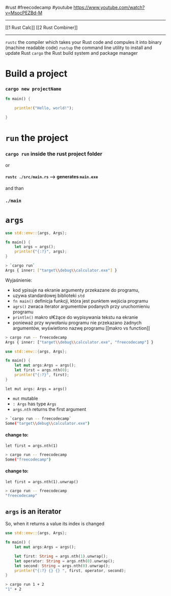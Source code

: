 #rust #freecodecamp #youtube 
https://www.youtube.com/watch?v=MsocPEZBd-M

----
[[1 Rust Calc]]
[[2 Rust Combiner]]



--------------
`rustc` the compiler which takes your Rust code and compules it into binary (machine readable code)
`rustup` the command line utility to install and update Rust
`cargo` the Rust build system and package manager


# Build a project
### `cargo new projectName`

```rust
fn main() {

    println!("Hello, world!");

}
```

# `run` the project
### `cargo run` inside the rust project folder

or

#### `rustc ./src/main.rs`  --> generates `main.exe` 
and than 
### `./main`

# `args`

```rust
use std::env::{args, Args};

fn main() {
    let args = args();
    println!("{:?}", args);
}
```


```bash
> `cargo run` 
Args { inner: ["target\\debug\\calculator.exe"] }

```

Wyjaśnienie:
- kod ypisuje na ekranie argumenty przekazane do programu,
- uzywa standardowej biblioteki `std`
- `fn main()`  definicja funkcji, która jest punktem wejścia programu
- `agrs()` zwraca iterator argumentów podanych przy uruchomieniu programu
- `println()` makro sł€żące do wypisywania tekstu na ekranie
- ponieważ przy wywołaniu programu nie przekazano żadnych argumentów, wyświetlono nazwę programu
[[makro vs function]]

```bash
> cargo run -- freecodecamp
Args { inner: ["target\\debug\\calculator.exe", "freecodecamp"] }
```


```rust
use std::env::{args, Args};

fn main() {
    let mut args:Args = args();
    let first = args.nth(0);
    println!("{:?}", first);
}
```

`let mut args: Args = args()` 
- `mut` mutable
- `: Args` has type `Args`
- `args.nth` returns the first argument 

```bash
> `cargo run -- freecodecamp` 
Some("target\\debug\\calculator.exe")
```

#### change to:
`let first = args.nth(1)`
```bash
> cargo run -- freecodecamp
Some("freecodecamp")
```

#### change to:
`let first = args.nth(1).unwrap()`
```bash
> cargo run -- freecodecamp
"freecodecamp"
```


## `args` is an iterator
So, when it returns a value its index is changed
```rust
use std::env::{args, Args};  

fn main() {
    let mut args:Args = args();

    let first: String = args.nth(1).unwrap();
    let operator: String = args.nth(0).unwrap();
    let second: String = args.nth(0).unwrap();
    println!("{:?} {} {} ", first, operator, second);
}
```

```bash
> cargo run 1 + 2
"1" + 2 
```












